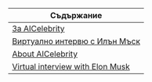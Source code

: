 | Съдържание |
| ---------- |
| [За AICelebrity](intro.md) |
| [Виртуално интервю с Илън Мъск](/blog/elon-musk) |
| [About AICelebrity](intro-en.md) |
| [Virtual interview with Elon Musk](/blog/elon-musk-en) |
